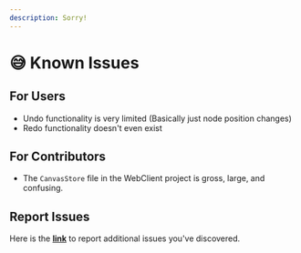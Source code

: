 ```yaml
---
description: Sorry!
---
```


# 😅 Known Issues

## For Users

* Undo functionality is very limited \(Basically just node position changes\)
* Redo functionality doesn't even exist

## For Contributors

* The `CanvasStore` file in the WebClient project is gross, large, and confusing.

## Report Issues

Here is the [**link**](https://gitlab.com/rszemplinski22/nodester/issues) to report additional issues you've discovered. 

